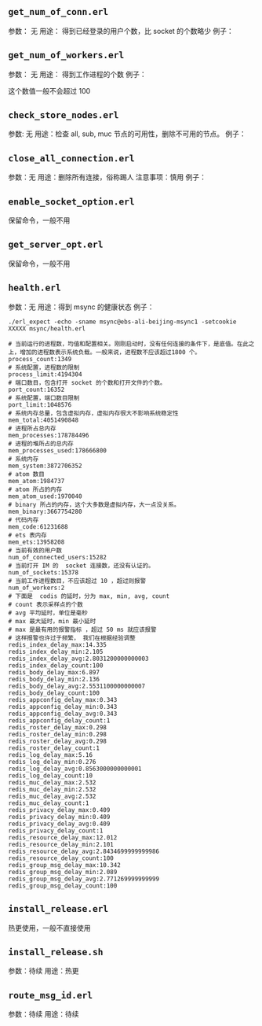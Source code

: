 ## `get_num_of_conn.erl`

参数： 无
用途： 得到已经登录的用户个数，比 socket 的个数略少
例子：

## `get_num_of_workers.erl`

参数： 无
用途： 得到工作进程的个数
例子：

这个数值一般不会超过  100


## `check_store_nodes.erl`

参数: 无
用途：检查 all, sub, muc 节点的可用性，删除不可用的节点。
例子：


## `close_all_connection.erl`

参数：无
用途：删除所有连接，俗称踢人
注意事项：慎用
例子：


## `enable_socket_option.erl`
保留命令，一般不用

## `get_server_opt.erl`
保留命令，一般不用

## `health.erl`
参数：无
用途：得到 msync 的健康状态
例子：

```
./erl_expect -echo -sname msync@ebs-ali-beijing-msync1 -setcookie XXXXX msync/health.erl

# 当前运行的进程数，均值和配置相关。刚刚启动时，没有任何连接的条件下，是底值。在此之上，增加的进程数表示系统负载。一般来说，进程数不应该超过1800 个。
process_count:1349
# 系统配置，进程数的限制
process_limit:4194304
# 端口数目，包含打开 socket 的个数和打开文件的个数。
port_count:16352
# 系统配置，端口数目限制
port_limit:1048576
# 系统内存总量，包含虚拟内存，虚拟内存很大不影响系统稳定性
mem_total:4051490848
# 进程所占总内存
mem_processes:178784496
# 进程的堆所占的总内存
mem_processes_used:178666800
# 系统内存
mem_system:3872706352
# atom 数目
mem_atom:1984737
# atom 所占的内存
mem_atom_used:1970040
# binary 所占的内存，这个大多数是虚拟内存，大一点没关系。
mem_binary:3667754280
# 代码内存
mem_code:61231688
# ets 表内存
mem_ets:13958208
# 当前有效的用户数
num_of_connected_users:15282
# 当前打开 IM 的  socket 连接数，还没有认证的。
num_of_sockets:15378
# 当前工作进程数目，不应该超过 10 ，超过则报警
num_of_workers:2
# 下面是  codis 的延时，分为 max, min, avg, count
# count 表示采样点的个数
# avg 平均延时，单位是毫秒
# max 最大延时，min 最小延时
# max 是最有用的报警指标 ，超过 50 ms 就应该报警
# 这样报警也许过于频繁， 我们在根据经验调整
redis_index_delay_max:14.335
redis_index_delay_min:2.105
redis_index_delay_avg:2.8031200000000003
redis_index_delay_count:100
redis_body_delay_max:6.897
redis_body_delay_min:2.136
redis_body_delay_avg:2.5531100000000007
redis_body_delay_count:100
redis_appconfig_delay_max:0.343
redis_appconfig_delay_min:0.343
redis_appconfig_delay_avg:0.343
redis_appconfig_delay_count:1
redis_roster_delay_max:0.298
redis_roster_delay_min:0.298
redis_roster_delay_avg:0.298
redis_roster_delay_count:1
redis_log_delay_max:5.16
redis_log_delay_min:0.276
redis_log_delay_avg:0.8563000000000001
redis_log_delay_count:10
redis_muc_delay_max:2.532
redis_muc_delay_min:2.532
redis_muc_delay_avg:2.532
redis_muc_delay_count:1
redis_privacy_delay_max:0.409
redis_privacy_delay_min:0.409
redis_privacy_delay_avg:0.409
redis_privacy_delay_count:1
redis_resource_delay_max:12.012
redis_resource_delay_min:2.101
redis_resource_delay_avg:2.8434699999999986
redis_resource_delay_count:100
redis_group_msg_delay_max:10.342
redis_group_msg_delay_min:2.089
redis_group_msg_delay_avg:2.771269999999999
redis_group_msg_delay_count:100
```

## `install_release.erl`

热更使用，一般不直接使用

## `install_release.sh`

参数：待续
用途：热更

## `route_msg_id.erl`

参数：待续
用途：待续
